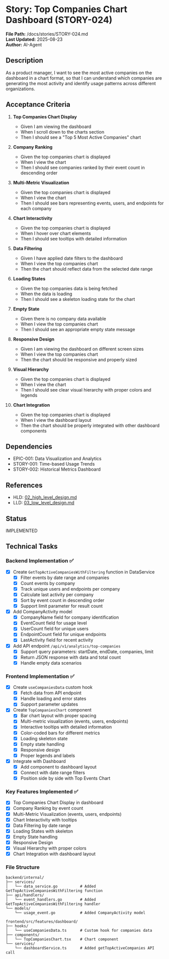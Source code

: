 # Story: Top Companies Chart Dashboard (STORY-024)

**File Path:** /docs/stories/STORY-024.md  
**Last Updated:** 2025-08-23  
**Author:** AI-Agent  

## Description
As a product manager, I want to see the most active companies on the dashboard in a chart format, so that I can understand which companies are generating the most activity and identify usage patterns across different organizations.

## Acceptance Criteria
1. **Top Companies Chart Display**
   - Given I am viewing the dashboard
   - When I scroll down to the charts section
   - Then I should see a "Top 5 Most Active Companies" chart

2. **Company Ranking**
   - Given the top companies chart is displayed
   - When I view the chart
   - Then I should see companies ranked by their event count in descending order

3. **Multi-Metric Visualization**
   - Given the top companies chart is displayed
   - When I view the chart
   - Then I should see bars representing events, users, and endpoints for each company

4. **Chart Interactivity**
   - Given the top companies chart is displayed
   - When I hover over chart elements
   - Then I should see tooltips with detailed information

5. **Data Filtering**
   - Given I have applied date filters to the dashboard
   - When I view the top companies chart
   - Then the chart should reflect data from the selected date range

6. **Loading States**
   - Given the top companies data is being fetched
   - When the data is loading
   - Then I should see a skeleton loading state for the chart

7. **Empty State**
   - Given there is no company data available
   - When I view the top companies chart
   - Then I should see an appropriate empty state message

8. **Responsive Design**
   - Given I am viewing the dashboard on different screen sizes
   - When I view the top companies chart
   - Then the chart should be responsive and properly sized

9. **Visual Hierarchy**
   - Given the top companies chart is displayed
   - When I view the chart
   - Then I should see clear visual hierarchy with proper colors and legends

10. **Chart Integration**
    - Given the top companies chart is displayed
    - When I view the dashboard layout
    - Then the chart should be properly integrated with other dashboard components

## Dependencies
- EPIC-001: Data Visualization and Analytics
- STORY-001: Time-based Usage Trends
- STORY-002: Historical Metrics Dashboard

## References
- HLD: [02_high_level_design.md](../02_high_level_design.md#module-frontend-application-frontend-001)
- LLD: [03_low_level_design.md](../03_low_level_design.md#component-frontend-react-application-frontend-001)

## Status
IMPLEMENTED

## Technical Tasks

### Backend Implementation ✅
- [x] Create `GetTopActiveCompaniesWithFiltering` function in DataService
  - [x] Filter events by date range and companies
  - [x] Count events by company
  - [x] Track unique users and endpoints per company
  - [x] Calculate last activity per company
  - [x] Sort by event count in descending order
  - [x] Support limit parameter for result count

- [x] Add CompanyActivity model
  - [x] CompanyName field for company identification
  - [x] EventCount field for usage level
  - [x] UserCount field for unique users
  - [x] EndpointCount field for unique endpoints
  - [x] LastActivity field for recent activity

- [x] Add API endpoint `/api/v1/analytics/top-companies`
  - [x] Support query parameters: startDate, endDate, companies, limit
  - [x] Return JSON response with data and total count
  - [x] Handle empty data scenarios

### Frontend Implementation ✅
- [x] Create `useCompaniesData` custom hook
  - [x] Fetch data from API endpoint
  - [x] Handle loading and error states
  - [x] Support parameter updates

- [x] Create `TopCompaniesChart` component
  - [x] Bar chart layout with proper spacing
  - [x] Multi-metric visualization (events, users, endpoints)
  - [x] Interactive tooltips with detailed information
  - [x] Color-coded bars for different metrics
  - [x] Loading skeleton state
  - [x] Empty state handling
  - [x] Responsive design
  - [x] Proper legends and labels

- [x] Integrate with Dashboard
  - [x] Add component to dashboard layout
  - [x] Connect with date range filters
  - [x] Position side by side with Top Events Chart

### Key Features Implemented ✅
- [x] Top Companies Chart Display in dashboard
- [x] Company Ranking by event count
- [x] Multi-Metric Visualization (events, users, endpoints)
- [x] Chart Interactivity with tooltips
- [x] Data Filtering by date range
- [x] Loading States with skeleton
- [x] Empty State handling
- [x] Responsive Design
- [x] Visual Hierarchy with proper colors
- [x] Chart Integration with dashboard layout

### File Structure
```
backend/internal/
├── services/
│   └── data_service.go          # Added GetTopActiveCompaniesWithFiltering function
├── api/handlers/
│   └── event_handlers.go        # Added GetTopActiveCompaniesWithFiltering handler
└── models/
    └── usage_event.go           # Added CompanyActivity model

frontend/src/features/dashboard/
├── hooks/
│   └── useCompaniesData.ts      # Custom hook for companies data
├── components/
│   └── TopCompaniesChart.tsx    # Chart component
└── services/
    └── dashboardService.ts      # Added getTopActiveCompanies API call
```
